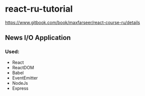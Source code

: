 # react-ru-tutorial

https://www.gitbook.com/book/maxfarseer/react-course-ru/details

## News I/O Application

### Used:

* React
* ReactDOM
* Babel
* EventEmitter
* NodeJs
* Express